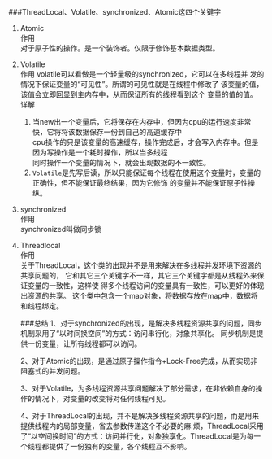 ###ThreadLocal、Volatile、synchronized、Atomic这四个关键字
1.  Atomic<br>
    作用<br>
    对于原子性的操作。是一个装饰者。仅限于修饰基本数据类型。
    

2.  Volatile<br>
    作用
    volatile可以看做是一个轻量级的synchronized，它可以在多线程并
    发的情况下保证变量的“可见性”。所谓的可见性就是在线程中修改了
    该变量的值，该值会立即回显到主内存中，从而保证所有的线程看到这个
    变量的值的值。<br>
    详解
    1. 当new出一个变量后，它将保存在内存中，但因为cpu的运行速度非常快，它将将该数据保存一份到自己的高速缓存中<br>
        cpu操作的只是该变量的高速缓存，操作完成后，才会写入内存中。但是因为写操作是一个耗时操作，所以当多线程<br>
        同时操作一个变量的情况下，就会出现数据的不一致性。
    2.  `Volatile`是先写后读，所以只能保证每个线程在使用这个变量时，变量的正确性，但不能保证最终结果，因为它修饰
         的变量并不能保证原子性操纵。
3. synchronized<br>
    作用<br>
    synchronized叫做同步锁
    
    
4. Threadlocal<br>
    作用<br>
    关于ThreadLocal，这个类的出现并不是用来解决在多线程并发环境下资源的共享问题的，
    它和其它三个关键字不一样，其它三个关键字都是从线程外来保证变量的一致性，这样使
    得多个线程访问的变量具有一致性，可以更好的体现出资源的共享。
    这个类中包含一个map对象，将数据存放在map中，数据将和线程绑定。
    
    ###总结
     1、对于synchronized的出现，是解决多线程资源共享的问题，同步机制采用了“以时间换空间”的方式：访问串行化，对象共享化。
         同步机制是提供一份变量，让所有线程都可以访问。
    
     2、对于Atomic的出现，是通过原子操作指令+Lock-Free完成，从而实现非阻塞式的并发问题。
    
     3、对于Volatile，为多线程资源共享问题解决了部分需求，在非依赖自身的操作的情况下，对变量的改变将对任何线程可见。
    
     4、对于ThreadLocal的出现，并不是解决多线程资源共享的问题，而是用来提供线程内的局部变量，省去参数传递这个不必要的麻
     烦，ThreadLocal采用了“以空间换时间”的方式：访问并行化，对象独享化。ThreadLocal是为每一个线程都提供了一份独有的变量，各个线程互不影响。